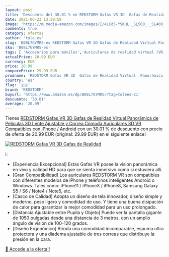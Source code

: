 ```yaml
---
layout: post
title: 'Descuento del 30.01 % en REDSTORM Gafas VR 3D  Gafas de Realidad '
date: 2021-06-23 13:29:59
image: 'https://m.media-amazon.com/images/I/41Cd5-Y9KHL._SL500_._SL400_.jpg'
comments: true
category: ofertas
author: 'tole.es'
slug: 'B08L7GYMR5-es REDSTORM Gafas VR 3D Gafas de Realidad Virtual Panorámica...'
sku: 'B08L7GYMR5-es'
tags: [ 'Accesorios para móviles','Auriculares de realidad virtual (VR) para teléfonos móviles','Comunicación móvil y accesorios','Electrónica','iphone','redstorm', ]
actualPrice: 20.99 EUR
currency: EUR
price: 20.99
comparePrice: 29.99 EUR
prodname: 'REDSTORM Gafas VR 3D  Gafas de Realidad Virtual  Panorámica de Películas 3D  Lente Ajustable y Correa Cómoda  Auriculares 3D VR Compatibles con iPhone / Android'
country: 'es'
flag: '🇪🇸'
brand: 'REDSTORM'
buyurl: 'https://www.amazon.es/dp/B08L7GYMR5/?tag=tolees-21'
descuento: '30.01'
average: '20.99'
---
```


Tienes [REDSTORM Gafas VR 3D  Gafas de Realidad Virtual  Panorámica de Películas 3D  Lente Ajustable y Correa Cómoda  Auriculares 3D VR Compatibles con iPhone / Android](https://www.amazon.es/dp/B08L7GYMR5/?tag=tolees-21) con un 30.01 % de descuento con precio de oferta de 20.99 EUR (original: 29.99 EUR) en el siguiente enlace!

[![REDSTORM Gafas VR 3D  Gafas de Realidad ](https://m.media-amazon.com/images/I/41Cd5-Y9KHL._SL500_._SL400_.jpg)](https://www.amazon.es/dp/B08L7GYMR5/?tag=tolees-21)

ℹ️:

- [Experiencia Excepcional] Estas Gafas VR posee la visión panorámica en vivo y calidad HD para que se sienta inmersivo como si estuviera allí.
- [Gran Compatibilidad] Los auriculares REDSTORM VR son compatibles con diferentes modelos de iPhone y teléfonos inteligentes Android o Windows. Tales como: iPhone11 / iPhoneX / iPhone8, Samsung Galaxy S5 / S6 / Note4 / Note5, etc.
- [Casco de Calidad] Adopta un diseño de tela innovador, diseño simple y moderno, peso ligero y comodidad de uso. Y tiene una buena disipación de calor para garantizar la mejor comodidad para un uso prolongado.
- [Distancia Ajustable entre Pupila y Objeto] Puede ver la pantalla gigante de 1050 pulgadas desde una distancia de 3 metros, con un amplio ángulo de visión de 100-120 grados.
- [Diseño Ergonómico] Brinda una comodidad incomparable, espuma ultra protectora y una diadema ajustable de tres correas que distribuye la presión en la cara.

[🛒 Accede a la oferta!!](https://www.amazon.es/dp/B08L7GYMR5/?tag=tolees-21)
